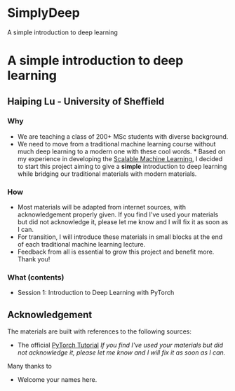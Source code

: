 # SimplyDeep
A simple introduction to deep learning


# A simple introduction to deep learning
## Haiping Lu - University of Sheffield

### Why
* We are teaching a class of 200+ MSc students with diverse background. 
* We need to move from a traditional machine learning course without much deep learning to a modern one with these cool words. * Based on my experience in developing the [Scalable Machine Learning](https://github.com/haipinglu/ScalableML), I decided to start this project aiming to give a **simple** introduction to deep learning while bridging our traditional materials with modern materials.

### How
* Most materials will be adapted from internet sources, with acknowledgement properly given. If you find I've used your materials but did not acknowledge it, please let me know and I will fix it as soon as I can. 
* For transition, I will introduce these materials in small blocks at the end of each traditional machine learning lecture.
* Feedback from all is essential to grow this project and benefit more. Thank you!

### What (contents)
* Session 1: Introduction to Deep Learning with PyTorch

## Acknowledgement
The materials are built with references to the following sources:
* The official [PyTorch Tutorial](https://pytorch.org/tutorials/)
*If you find I've used your materials but did not acknowledge it, please let me know and I will fix it as soon as I can.* 
 
Many thanks to 
* Welcome your names here.
